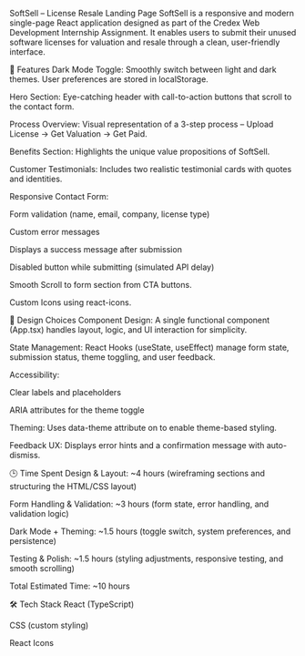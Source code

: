 SoftSell – License Resale Landing Page
SoftSell is a responsive and modern single-page React application designed as part of the Credex Web Development Internship Assignment. It enables users to submit their unused software licenses for valuation and resale through a clean, user-friendly interface.

🌟 Features
Dark Mode Toggle: Smoothly switch between light and dark themes. User preferences are stored in localStorage.

Hero Section: Eye-catching header with call-to-action buttons that scroll to the contact form.

Process Overview: Visual representation of a 3-step process – Upload License → Get Valuation → Get Paid.

Benefits Section: Highlights the unique value propositions of SoftSell.

Customer Testimonials: Includes two realistic testimonial cards with quotes and identities.

Responsive Contact Form:

Form validation (name, email, company, license type)

Custom error messages

Displays a success message after submission

Disabled button while submitting (simulated API delay)

Smooth Scroll to form section from CTA buttons.

Custom Icons using react-icons.

🧠 Design Choices
Component Design: A single functional component (App.tsx) handles layout, logic, and UI interaction for simplicity.

State Management: React Hooks (useState, useEffect) manage form state, submission status, theme toggling, and user feedback.

Accessibility:

Clear labels and placeholders

ARIA attributes for the theme toggle

Theming: Uses data-theme attribute on <html> to enable theme-based styling.

Feedback UX: Displays error hints and a confirmation message with auto-dismiss.

🕒 Time Spent
Design & Layout: ~4 hours (wireframing sections and structuring the HTML/CSS layout)

Form Handling & Validation: ~3 hours (form state, error handling, and validation logic)

Dark Mode + Theming: ~1.5 hours (toggle switch, system preferences, and persistence)

Testing & Polish: ~1.5 hours (styling adjustments, responsive testing, and smooth scrolling)

Total Estimated Time: ~10 hours

🛠️ Tech Stack
React (TypeScript)

CSS (custom styling)

React Icons
